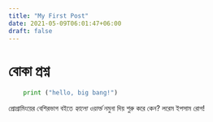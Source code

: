 ```yaml
---
title: "My First Post"
date: 2021-05-09T06:01:47+06:00
draft: false
---
```


# বোকা প্রশ্ন

```python
    print ("hello, big bang!")
```

প্রোগ্রামিংয়ের বেশিরভাগ বইতে *হ্যালো ওয়ার্ল্ড* নমুনা দিয় শুরু করে কেন?
লরেম ইপসাম রোগ!
